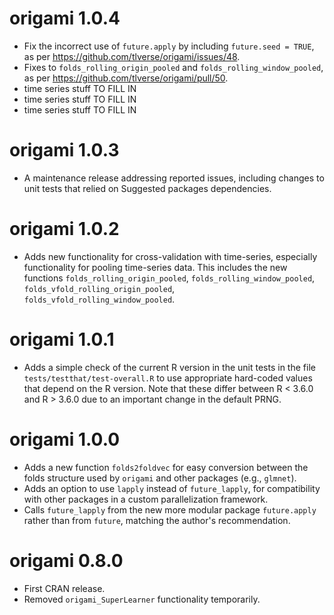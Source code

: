 # origami 1.0.4
* Fix the incorrect use of `future.apply` by including `future.seed = TRUE`,
   as per https://github.com/tlverse/origami/issues/48.
* Fixes to `folds_rolling_origin_pooled` and `folds_rolling_window_pooled`,
   as per https://github.com/tlverse/origami/pull/50.
* time series stuff TO FILL IN
* time series stuff TO FILL IN
* time series stuff TO FILL IN

# origami 1.0.3
* A maintenance release addressing reported issues, including changes to unit
   tests that relied on Suggested packages dependencies.

# origami 1.0.2
* Adds new functionality for cross-validation with time-series, especially
   functionality for pooling time-series data. This includes the new functions
   `folds_rolling_origin_pooled`, `folds_rolling_window_pooled`,
   `folds_vfold_rolling_origin_pooled`, `folds_vfold_rolling_window_pooled`.

# origami 1.0.1
* Adds a simple check of the current R version in the unit tests in the file
   `tests/testthat/test-overall.R` to use appropriate hard-coded values that
   depend on the R version. Note that these differ between R < 3.6.0 and
   R > 3.6.0 due to an important change in the default PRNG.

# origami 1.0.0
* Adds a new function `folds2foldvec` for easy conversion between the folds
    structure used by `origami` and other packages (e.g., `glmnet`).
* Adds an option to use `lapply` instead of `future_lapply`, for compatibility
   with other packages in a custom parallelization framework.
* Calls `future_lapply` from the new more modular package `future.apply` rather
   than from `future`, matching the author's recommendation.

# origami 0.8.0
* First CRAN release.
* Removed `origami_SuperLearner` functionality temporarily.
